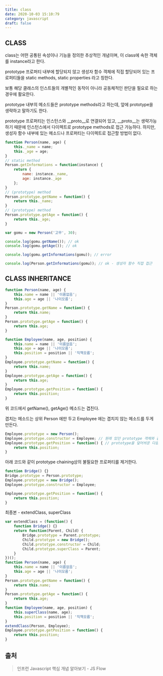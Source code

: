 ```yaml
---
title: class
date: 2020-10-03 15:10:79
category: javascript
draft: false
---
```


## CLASS

class는 어떤 공통된 속성이나 기능을 정의한 추상적인 개념이며, 이 class에 속한 객체를 instance라고 한다.

prototype 프로퍼티 내부에 할당되지 않고 생성자 함수 객체에 직접 할당되어 있는 프로퍼티들을 static methods, static properties 라고 칭한다.

보통 해당 클래스의 인스트들의 개별적인 동작이 아니라 공동체적인 판단을 필요로 하는 경우에 활요한다.

prototype 내부의 메소드들은 prototype methods라고 하는데, 앞에 prototype을 생략하고 말하기도 한다.

prototype 프로퍼티는 인스턴스와 __proto__로 연결되어 있고, __proto__는 생략가능하기 때문에 인스턴스에서 다이렉트로 prototype methods로 접근 가능하다. 하지만, 생성자 함수 내부에 있는 메소드나 프로퍼티는 다이렉트로 접근할 방법이 없다.

```javascript
function Person(name, age) {
    this._name = name;
    this._age = age;
}
// static method
Person.getInformations = function(instance) {
    return {
        name: instance._name,
        age: instance._age
    };
}
// (prototype) method
Person.prototype.getName = function() {
    return this._name;
}
// (prototype) method
Person.prototype.getAge = function() {
    return this._age;
}
```

```javascript
var gomu = new Person('고무', 30);

console.log(gomu.getName()); // ok
console.log(gomu.getAge()); // ok

console.log(gomu.getInformations(gomu)); // error

console.log(Person.getInformations(gomu)); // ok - 생성자 함수 직접 접근
```


## CLASS INHERITANCE

```javascript
function Person(name, age) {
    this.name = name || '이름없음';
    this.age = age || '나이모름';
}
Person.prototype.getName = function() {
    return this.name;
}
Person.prototype.getAge = function() {
    return this.age;
}

function Employee(name, age, position) {
    this.name = name || '이름없음';
    this.age = age || '나이모름';
    this.position = position || '직책모름';
}
Employee.prototype.getName = function() {
    return this.name;
}
Employee.prototype.getAge = function() {
    return this.age;
}
Employee.prototype.getPosition = function() {
    return this.position;
}
```
위 코드에서 getName(), getAge() 메소드는 겹친다.

겹치는 메소드는 상위 Person 에만 두고 Employee 에는 겹치지 않는 메소드를 두게 만든다.

```javascript
Employee.prototype = new Person();
Employee.prototype.constructor = Employee; // 원래 있던 prototype 객체와 같은 기능을 수행하도록 한다.
Employee.prototype.getPosition = function() { // prototype을 덮어씌운 다음에 정의한다.
    return this.position;
}
```

아래 코드와 같이 prototype chaining상의 불필요한 프로퍼티를 제거한다.

```javascript
function Bridge() {}
Bridge.prototype = Person.prototype;
Employee.prototype = new Bridge();
Employee.prototype.constructor = Employee;

Employee.prototype.getPosition = function() {
    return this.position;
}
```

최종본 - extendClass, superClass
```javascript
var extendClass = (function() {
    function Bridge() {}
    return function(Parent, Child) {
        Bridge.prototype = Parent.prototype;
        Child.prototype = new Bridge();
        Child.prototype.constructor = Child;
        Child.prototype.superClass = Parent;
    }
})();
function Person(name, age) {
    this.name = name || '이름없음';
    this.age = age || '나이모름';
}
Person.prototype.getName = function() {
    return this.name;
}
Person.prototype.getAge = function() {
    return this.age;
}
function Employee(name, age, position) {
    this.superClass(name, age);
    this.position = position || '직책모름';
}
extendClass(Person, Employee);
Employee.prototype.getPosition = function() {
    return this.position;
}
```

## 출처
> 인프런 Javascript 핵심 개념 알아보기 - JS Flow